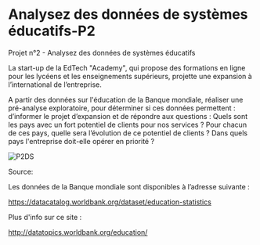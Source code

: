 # Analysez des données de systèmes éducatifs-P2

Projet n°2 - Analysez des données de systèmes éducatifs


La start-up de la EdTech "Academy", qui propose des formations en ligne pour les lycéens et les enseignements supérieurs, projette une expansion à l’international de l’entreprise.

A partir des données sur l'éducation de la Banque mondiale, réaliser une pré-analyse exploratoire, pour déterminer si ces données permettent :
d’informer le projet d’expansion et de répondre aux questions :
        Quels sont les pays avec un fort potentiel de clients pour nos services ?
        Pour chacun de ces pays, quelle sera l’évolution de ce potentiel de clients ?
        Dans quels pays l'entreprise doit-elle opérer en priorité ?
        
![P2DS](https://user-images.githubusercontent.com/105881992/234869550-695913e6-1045-4085-af54-46a936cf5586.png)
 
        
 
 
 
Source:

Les données de la Banque mondiale sont disponibles à l’adresse suivante :

https://datacatalog.worldbank.org/dataset/education-statistics

Plus d'info sur ce site :

http://datatopics.worldbank.org/education/
